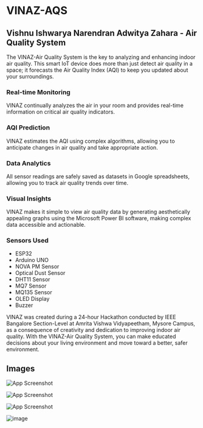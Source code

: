 
# VINAZ-AQS

## Vishnu Ishwarya Narendran Adwitya Zahara - Air Quality System

The VINAZ-Air Quality System is the key to analyzing and enhancing indoor air quality. This smart IoT device does more than just detect air quality in a space; it forecasts the Air Quality Index (AQI) to keep you updated about your surroundings.

### Real-time Monitoring

VINAZ continually analyzes the air in your room and provides real-time information on critical air quality indicators.

### AQI Prediction

VINAZ estimates the AQI using complex algorithms, allowing you to anticipate changes in air quality and take appropriate action.

### Data Analytics

All sensor readings are safely saved as datasets in Google spreadsheets, allowing you to track air quality trends over time.

### Visual Insights

VINAZ makes it simple to view air quality data by generating aesthetically appealing graphs using the Microsoft Power BI software, making complex data accessible and actionable.

### Sensors Used

- ESP32
- Arduino UNO
- NOVA PM Sensor
- Optical Dust Sensor
- DHT11 Sensor
- MQ7 Sensor
- MQ135 Sensor
- OLED Display
- Buzzer

VINAZ was created during a 24-hour Hackathon conducted by IEEE Bangalore Section-Level at Amrita Vishwa Vidyapeetham, Mysore Campus, as a consequence of creativity and dedication to improving indoor air quality. With the VINAZ-Air Quality System, you can make educated decisions about your living environment and move toward a better, safer environment.


## Images

![App Screenshot](https://github.com/vishnu1002/vinaz-aqs-iot/blob/47cde31d0c6a356644db813d6d46de77e9ec696e/images/image1.jpg)

![App Screenshot](https://github.com/vishnu1002/vinaz-aqs-iot/blob/47cde31d0c6a356644db813d6d46de77e9ec696e/images/image4.jpg)

![App Screenshot](https://github.com/vishnu1002/vinaz-aqs-iot/blob/6edf561de6683fa39bb75e82128918baf7ff63ab/images/image5.png)

![image](https://github.com/IshwaryaKeerthivasan/vinaz-aqs-iot/assets/92322280/f334ad08-fcf7-4444-8b72-40efabf63f36)


